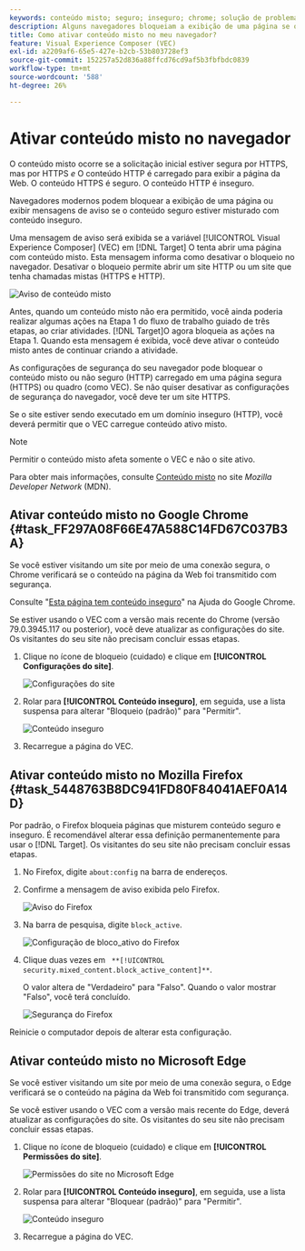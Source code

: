 ```yaml
---
keywords: conteúdo misto; seguro; inseguro; chrome; solução de problemas; vec; visual experience composer; não seguro; http; https; firefox; internet explorer
description: Alguns navegadores bloqueiam a exibição de uma página se o conteúdo seguro estiver misturado com conteúdo inseguro. Saiba como ativar conteúdo misto no Chrome, Firefox e Edge.
title: Como ativar conteúdo misto no meu navegador?
feature: Visual Experience Composer (VEC)
exl-id: a2209af6-65e5-427e-b2cb-53b803728ef3
source-git-commit: 152257a52d836a88ffcd76cd9af5b3fbfbdc0839
workflow-type: tm+mt
source-wordcount: '588'
ht-degree: 26%

---
```


# Ativar conteúdo misto no navegador

O conteúdo misto ocorre se a solicitação inicial estiver segura por HTTPS, mas por HTTPS *e* O conteúdo HTTP é carregado para exibir a página da Web. O conteúdo HTTPS é seguro. O conteúdo HTTP é inseguro.

Navegadores modernos podem bloquear a exibição de uma página ou exibir mensagens de aviso se o conteúdo seguro estiver misturado com conteúdo inseguro.

Uma mensagem de aviso será exibida se a variável [!UICONTROL Visual Experience Composer] (VEC) em [!DNL Target] O tenta abrir uma página com conteúdo misto. Esta mensagem informa como desativar o bloqueio no navegador. Desativar o bloqueio permite abrir um site HTTP ou um site que tenha chamadas mistas (HTTPS e HTTP).

![Aviso de conteúdo misto](/help/main/c-experiences/c-visual-experience-composer/r-troubleshoot-composer/assets/mixed_content_warning.png)

Antes, quando um conteúdo misto não era permitido, você ainda poderia realizar algumas ações na Etapa 1 do fluxo de trabalho guiado de três etapas, ao criar atividades. [!DNL Target]O agora bloqueia as ações na Etapa 1. Quando esta mensagem é exibida, você deve ativar o conteúdo misto antes de continuar criando a atividade.

As configurações de segurança do seu navegador pode bloquear o conteúdo misto ou não seguro (HTTP) carregado em uma página segura (HTTPS) ou quadro (como VEC). Se não quiser desativar as configurações de segurança do navegador, você deve ter um site HTTPS.

Se o site estiver sendo executado em um domínio inseguro (HTTP), você deverá permitir que o VEC carregue conteúdo ativo misto.

>[!NOTE]
>
>Permitir o conteúdo misto afeta somente o VEC e não o site ativo.

Para obter mais informações, consulte [Conteúdo misto](https://developer.mozilla.org/en-US/docs/Web/Security/Mixed_content) no site *Mozilla Developer Network* (MDN).

## Ativar conteúdo misto no Google Chrome {#task_FF297A08F66E47A588C14FD67C037B3A}

Se você estiver visitando um site por meio de uma conexão segura, o Chrome verificará se o conteúdo na página da Web foi transmitido com segurança.

Consulte &quot;[Esta página tem conteúdo inseguro](https://support.google.com/chrome/answer/1342714?hl=en)&quot; na Ajuda do Google Chrome.

Se estiver usando o VEC com a versão mais recente do Chrome (versão 79.0.3945.117 ou posterior), você deve atualizar as configurações do site. Os visitantes do seu site não precisam concluir essas etapas.

1. Clique no ícone de bloqueio (cuidado) e clique em **[!UICONTROL Configurações do site]**.

   ![Configurações do site](/help/main/c-experiences/c-visual-experience-composer/r-troubleshoot-composer/assets/site-settings.png)

1. Rolar para **[!UICONTROL Conteúdo inseguro]**, em seguida, use a lista suspensa para alterar &quot;Bloqueio (padrão)&quot; para &quot;Permitir&quot;.

   ![Conteúdo inseguro](/help/main/c-experiences/c-visual-experience-composer/r-troubleshoot-composer/assets/insecure-content.png)

1. Recarregue a página do VEC.

## Ativar conteúdo misto no Mozilla Firefox {#task_5448763B8DC941FD80F84041AEF0A14D}

Por padrão, o Firefox bloqueia páginas que misturem conteúdo seguro e inseguro. É recomendável alterar essa definição permanentemente para usar o [!DNL Target]. Os visitantes do seu site não precisam concluir essas etapas.

1. No Firefox, digite `about:config` na barra de endereços.
1. Confirme a mensagem de aviso exibida pelo Firefox.

   ![Aviso do Firefox](/help/main/c-experiences/c-visual-experience-composer/r-troubleshoot-composer/assets/firefox.png)

1. Na barra de pesquisa, digite `block_active`.

   ![Configuração de bloco_ativo do Firefox](/help/main/c-experiences/c-visual-experience-composer/r-troubleshoot-composer/assets/firefox3.png)

1. Clique duas vezes em ` **[!UICONTROL security.mixed_content.block_active_content]**`.

   O valor altera de &quot;Verdadeiro&quot; para &quot;Falso&quot;. Quando o valor mostrar &quot;Falso&quot;, você terá concluído. 

   ![Segurança do Firefox](/help/main/c-experiences/c-visual-experience-composer/r-troubleshoot-composer/assets/firefox2.png)

Reinicie o computador depois de alterar esta configuração.

## Ativar conteúdo misto no Microsoft Edge

Se você estiver visitando um site por meio de uma conexão segura, o Edge verificará se o conteúdo na página da Web foi transmitido com segurança.

Se você estiver usando o VEC com a versão mais recente do Edge, deverá atualizar as configurações do site. Os visitantes do seu site não precisam concluir essas etapas.

1. Clique no ícone de bloqueio (cuidado) e clique em **[!UICONTROL Permissões do site]**.

   ![Permissões do site no Microsoft Edge](/help/main/c-experiences/c-visual-experience-composer/r-troubleshoot-composer/assets/ms-edge.png)

1. Rolar para **[!UICONTROL Conteúdo inseguro]**, em seguida, use a lista suspensa para alterar &quot;Bloquear (padrão)&quot; para &quot;Permitir&quot;.

   ![Conteúdo inseguro](/help/main/c-experiences/c-visual-experience-composer/r-troubleshoot-composer/assets/ms-edge-2.png)

1. Recarregue a página do VEC.
